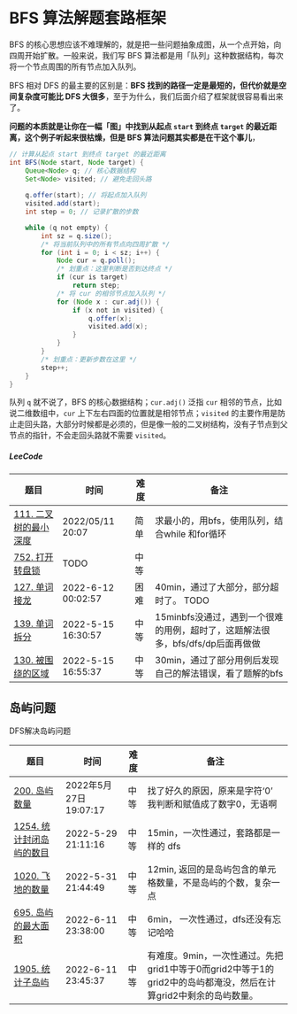 # BFS 算法解题套路框架

BFS 的核心思想应该不难理解的，就是把一些问题抽象成图，从一个点开始，向四周开始扩散。一般来说，我们写 BFS 算法都是用「队列」这种数据结构，每次将一个节点周围的所有节点加入队列。

BFS 相对 DFS 的最主要的区别是：**BFS 找到的路径一定是最短的，但代价就是空间复杂度可能比 DFS 大很多**，至于为什么，我们后面介绍了框架就很容易看出来了。

**问题的本质就是让你在一幅「图」中找到从起点 `start` 到终点 `target` 的最近距离，这个例子听起来很枯燥，但是 BFS 算法问题其实都是在干这个事儿**，



```java
// 计算从起点 start 到终点 target 的最近距离
int BFS(Node start, Node target) {
    Queue<Node> q; // 核心数据结构
    Set<Node> visited; // 避免走回头路
    
    q.offer(start); // 将起点加入队列
    visited.add(start);
    int step = 0; // 记录扩散的步数

    while (q not empty) {
        int sz = q.size();
        /* 将当前队列中的所有节点向四周扩散 */
        for (int i = 0; i < sz; i++) {
            Node cur = q.poll();
            /* 划重点：这里判断是否到达终点 */
            if (cur is target)
                return step;
            /* 将 cur 的相邻节点加入队列 */
            for (Node x : cur.adj()) {
                if (x not in visited) {
                    q.offer(x);
                    visited.add(x);
                }
            }
        }
        /* 划重点：更新步数在这里 */
        step++;
    }
}
```

队列 `q` 就不说了，BFS 的核心数据结构；`cur.adj()` 泛指 `cur` 相邻的节点，比如说二维数组中，`cur` 上下左右四面的位置就是相邻节点；`visited` 的主要作用是防止走回头路，大部分时候都是必须的，但是像一般的二叉树结构，没有子节点到父节点的指针，不会走回头路就不需要 `visited`。



##### LeeCode

| 题目                                                         | 时间               | 难度 | 备注                                                         |
| ------------------------------------------------------------ | ------------------ | ---- | ------------------------------------------------------------ |
| [111. 二叉树的最小深度](https://leetcode.cn/problems/minimum-depth-of-binary-tree/) | 2022/05/11 20:07   | 简单 | 求最小的，用bfs，使用队列，结合while 和for循环               |
| [752. 打开转盘锁](https://leetcode.cn/problems/open-the-lock/) | TODO               | 中等 |                                                              |
| [127. 单词接龙](https://leetcode.cn/problems/word-ladder/)   | 2022-6-12 00:02:57 | 困难 | 40min，通过了大部分，部分超时了。 TODO                       |
| [139. 单词拆分](https://leetcode.cn/problems/word-break/)    | 2022-5-15 16:30:57 | 中等 | 15minbfs没通过，遇到一个很难的用例，超时了，这题解法很多，bfs/dfs/dp后面再做做 |
| [130. 被围绕的区域](https://leetcode.cn/problems/surrounded-regions/) | 2022-5-15 16:55:37 | 中等 | 30min，通过了部分用例后发现自己的解法错误，看了题解的bfs     |



## 岛屿问题

DFS解决岛屿问题

| 题目                                                         | 时间                  | 难度 | 备注                                                         |
| ------------------------------------------------------------ | --------------------- | ---- | ------------------------------------------------------------ |
| [200. 岛屿数量](https://leetcode.cn/problems/number-of-islands/) | 2022年5月27日19:07:17 | 中等 | 找了好久的原因，原来是字符‘0’ 我判断和赋值成了数字0，无语啊  |
| [1254. 统计封闭岛屿的数目](https://leetcode.cn/problems/number-of-closed-islands/) | 2022-5-29 21:11:16    | 中等 | 15min，一次性通过，套路都是一样的 dfs                        |
| [1020. 飞地的数量](https://leetcode.cn/problems/number-of-enclaves/) | 2022-5-31 21:44:49    | 中等 | 12min, 返回的是岛屿包含的单元格数量，不是岛屿的个数，复杂一点 |
| [695. 岛屿的最大面积](https://leetcode.cn/problems/max-area-of-island/) | 2022-6-11 23:38:00    | 中等 | 6min， 一次性通过，dfs还没有忘记哈哈                         |
| [1905. 统计子岛屿](https://leetcode.cn/problems/count-sub-islands/) | 2022-6-11 23:45:37    | 中等 | 有难度。9min，一次性通过。先把grid1中等于0而grid2中等于1的grid2中的岛屿都淹没，然后在计算grid2中剩余的岛屿数量。 |



